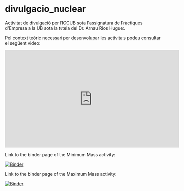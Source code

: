 # divulgacio_nuclear
Activitat de divulgació per l'ICCUB sota l'assignatura de Pràctiques d'Empresa a la UB sota la tutela del Dr. Arnau Rios Huguet.

Pel context teòric necessari per desenvolupar les activitats podeu consultar el següent video:

<iframe width="560" height="315" src="https://www.youtube.com/embed/W6IBa97V3nE" title="YouTube video player" frameborder="0" allow="accelerometer; autoplay; clipboard-write; encrypted-media; gyroscope; picture-in-picture" allowfullscreen></iframe>

Link to the binder page of the Minimum Mass activity:

[![Binder](https://mybinder.org/badge_logo.svg)](https://mybinder.org/v2/gh/dpascuso/divulgacio_nuclear/HEAD?filepath=Neutron_Star_Minimum_Mass.ipynb)

Link to the binder page of the Maximum Mass activity:

[![Binder](https://mybinder.org/badge_logo.svg)](https://mybinder.org/v2/gh/dpascuso/divulgacio_nuclear/HEAD?filepath=Neutron_Star_Maximum_Mass.ipynb)
